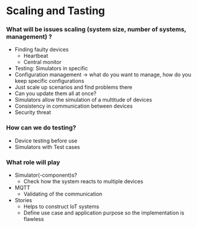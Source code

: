 # Scaling and Tasting

### What will be issues scaling (system size, number of systems, management) ?

* Finding faulty devices
  * Heartbeat
  * Central monitor
* Testing: Simulators in specific
* Configuration management -> what do you want to manage, how do you keep specific configurations
* Just scale up scenarios and find problems there
* Can you update them all at once?
* Simulators allow the simulation of a multitude of devices
* Consistency in communication between devices
* Security threat

### How can we do testing?

* Device testing before use
* Simulators with Test cases

### What role will play
* Simulator(-component)s?
  * Check how the system reacts to multiple devices
* MQTT
  * Validating of the communication
* Stories
  * Helps to construct IoT systems
  * Define use case and application purpose so the implementation is flawless
